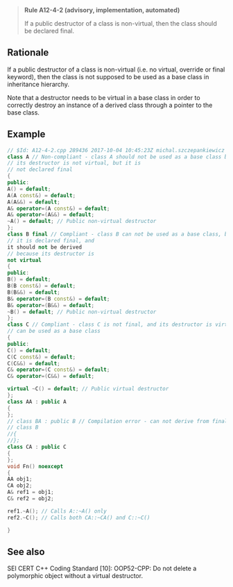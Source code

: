 > **Rule A12-4-2 (advisory, implementation, automated)**
>
> If a public destructor of a class is non-virtual, then the class should
> be declared final.

## Rationale

If a public destructor of a class is non-virtual (i.e. no virtual, override or final keyword),
then the class is not supposed to be used as a base class in inheritance hierarchy.

Note that a destructor needs to be virtual in a base class in order to correctly destroy
an instance of a derived class through a pointer to the base class.

## Example

```cpp
// $Id: A12-4-2.cpp 289436 2017-10-04 10:45:23Z michal.szczepankiewicz $
class A // Non-compliant - class A should not be used as a base class because
// its destructor is not virtual, but it is
// not declared final
{
public:
A() = default;
A(A const&) = default;
A(A&&) = default;
A& operator=(A const&) = default;
A& operator=(A&&) = default;
~A() = default; // Public non-virtual destructor
};
class B final // Compliant - class B can not be used as a base class, because
// it is declared final, and
it should not be derived
// because its destructor is
not virtual
{
public:
B() = default;
B(B const&) = default;
B(B&&) = default;
B& operator=(B const&) = default;
B& operator=(B&&) = default;
~B() = default; // Public non-virtual destructor
};
class C // Compliant - class C is not final, and its destructor is virtual. It
// can be used as a base class
{
public:
C() = default;
C(C const&) = default;
C(C&&) = default;
C& operator=(C const&) = default;
C& operator=(C&&) = default;

virtual ~C() = default; // Public virtual destructor
};
class AA : public A
{
};
// class BA : public B // Compilation error - can not derive from final base
// class B
//{
//};
class CA : public C
{
};
void Fn() noexcept
{
AA obj1;
CA obj2;
A& ref1 = obj1;
C& ref2 = obj2;

ref1.~A(); // Calls A::~A() only
ref2.~C(); // Calls both CA::~CA() and C::~C()

}

```

## See also

SEI CERT C++ Coding Standard [10]: OOP52-CPP: Do not delete a
polymorphic object without a virtual destructor.
